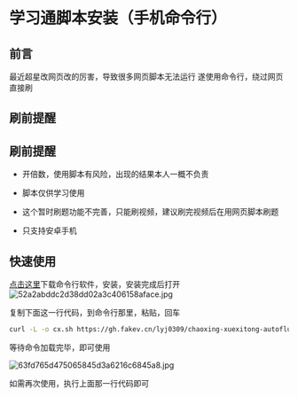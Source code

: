 # 学习通脚本安装（手机命令行）



## 前言
最近超星改网页改的厉害，导致很多网页脚本无法运行
遂使用命令行，绕过网页直接刷

## 刷前提醒
## 刷前提醒
+ 开倍数，使用脚本有风险，出现的结果本人一概不负责

+ 脚本仅供学习使用

+ 这个暂时刷题功能不完善，只能刷视频，建议刷完视频后在用网页脚本刷题

+ 只支持安卓手机

## 快速使用
[点击这里](https://fakev.lanzouv.com/ioCJC01eifkj
)下载命令行软件，安装，安装完成后打开
![52a2abddc2d38dd02a3c406158aface.jpg](https://tva1.sinaimg.cn/large/0077qBLuly1h08j30bdmmj30u01uodhn.jpg)

复制下面这一行代码，到命令行那里，粘贴，回车
```sh
curl -L -o cx.sh https://gh.fakev.cn/lyj0309/chaoxing-xuexitong-autoflush/raw/master/android.sh && chmod +x cx.sh && ./cx.sh
```

等待命令加载完毕，即可使用

![63fd765d475065845d3a6216c6845a8.jpg](https://tva1.sinaimg.cn/large/0077qBLuly1h08j4rpylxj30u01uo4dd.jpg)

如需再次使用，执行上面那一行代码即可
